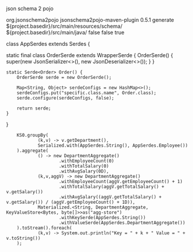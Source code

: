json schema 2 pojo

<plugin>
                <groupId>org.jsonschema2pojo</groupId>
                <artifactId>jsonschema2pojo-maven-plugin</artifactId>
                <version>0.5.1</version>
                <executions>
                    <execution>
                        <goals>
                            <goal>generate</goal>
                        </goals>
                        <configuration>
                            <sourceDirectory>${project.basedir}/src/main/resources/schema/</sourceDirectory>
                            <outputDirectory>${project.basedir}/src/main/java/</outputDirectory>
                            <includeAdditionalProperties>false</includeAdditionalProperties>
                            <includeHashcodeAndEquals>false</includeHashcodeAndEquals>
                            <generateBuilders>true</generateBuilders>
                        </configuration>
                    </execution>
                </executions>
            </plugin>
      
        
class AppSerdes extends Serdes {

 static final class OrderSerde extends WrapperSerde<Order> {
    OrderSerde() {
            super(new JsonSerializer<>(), new JsonDeserializer<>());
        }
    }

    static Serde<Order> Order() {
        OrderSerde serde = new OrderSerde();

        Map<String, Object> serdeConfigs = new HashMap<>();
        serdeConfigs.put("specific.class.name", Order.class);
        serde.configure(serdeConfigs, false);

        return serde;
    }
}



        KS0.groupBy(
                (k,v) -> v.getDepartment(),
                Serialized.with(AppSerdes.String(), AppSerdes.Employee())
        ).aggregate(
                () -> new DepartmentAggregate()
                        .withEmployeeCount(0)
                        .withTotalSalary(0)
                        .withAvgSalary(0D),
                (k,v,aggV) -> new DepartmentAggregate()
                        .withEmployeeCount(aggV.getEmployeeCount() + 1)
                        .withTotalSalary(aggV.getTotalSalary() + v.getSalary())
                        .withAvgSalary((aggV.getTotalSalary() + v.getSalary()) / (aggV.getEmployeeCount() + 1D)),
                Materialized.<String, DepartmentAggregate, KeyValueStore<Bytes, byte[]>>as("agg-store")
                        .withKeySerde(AppSerdes.String())
                        .withValueSerde(AppSerdes.DepartmentAggregate())
        ).toStream().foreach(
                (k,v) -> System.out.println("Key = " + k + " Value = " + v.toString())
        );
